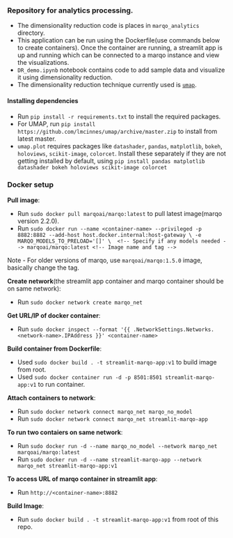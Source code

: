 ### Repository for analytics processing.

- The dimensionality reduction code is places in `marqo_analytics` directory.
- This application can be run using the Dockerfile(use commands below to create containers). Once the container are running, a streamlit app is up and running which can be connected to a marqo instance and view the visualizations.
- `DR_demo.ipynb` notebook contains code to add sample data and visualize it using dimensionality reduction.
- The dimensionality reduction technique currently used is [`umap`](https://github.com/lmcinnes/umap).

#### Installing dependencies
- Run `pip install -r requirements.txt` to install the required packages. 
- For UMAP, run `pip install https://github.com/lmcinnes/umap/archive/master.zip` to install from latest master.
- `umap.plot` requires packages like `datashader`, `pandas`, `matplotlib`, `bokeh`, `holoviews`, `scikit-image`, `colorcet`. Install these separately if they are not getting installed by default, using `pip install pandas matplotlib datashader bokeh holoviews scikit-image colorcet`


### Docker setup

**Pull image**:
- Run `sudo docker pull marqoai/marqo:latest` to pull latest image(marqo version 2.2.0).
- Run `sudo docker run --name <container-name> --privileged -p 8882:8882 --add-host host.docker.internal:host-gateway \
-e MARQO_MODELS_TO_PRELOAD='[]' \  <!-- Specify if any models needed -->
marqoai/marqo:latest <!-- Image name and tag -->
`

Note - For older versions of marqo, use `marqoai/marqo:1.5.0` image, basically change the tag.

**Create network**(the streamlit app container and marqo container should be on same network):
- Run `sudo docker network create marqo_net`

**Get URL/IP of docker container**:
- Run `sudo docker inspect --format '{{ .NetworkSettings.Networks.<network-name>.IPAddress }}' <container-name>`

**Build container from Dockerfile**:
- Used `sudo docker build . -t streamlit-marqo-app:v1`  to build image from root.
- Used `sudo docker container run -d -p 8501:8501 streamlit-marqo-app:v1` to run container.

**Attach containers to network**:
- Run `sudo docker network connect marqo_net marqo_no_model`
- Run `sudo docker network connect marqo_net streamlit-marqo-app`


**To run two contaiers on same network**:
- Run `sudo docker run -d --name marqo_no_model --network marqo_net marqoai/marqo:latest`
- Run `sudo docker run -d --name streamlit-marqo-app --network marqo_net streamlit-marqo-app:v1`

**To access URL of marqo container in streamlit app**:
- Run `http://<container-name>:8882`

**Build Image**:
- Run `sudo docker build . -t streamlit-marqo-app:v1` from root of this repo.
